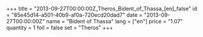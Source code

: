 +++
title = "2013-09-27T00:00:00Z_Theros_Bident_of_Thassa_[en]_false"
id = "85e45d14-a501-40b9-af0a-720ecd20dad7"
date = "2013-09-27T00:00:00Z"
name = "Bident of Thassa"
lang = ["en"]
price = "1.07"
quantity = 1
foil = false
set = "Theros"
+++
